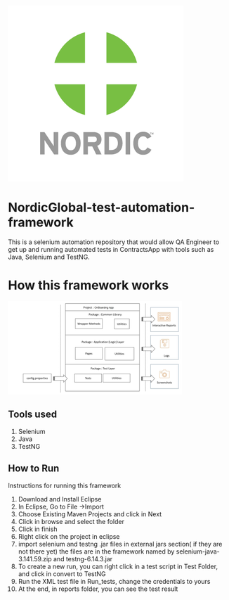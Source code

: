![nordic](NordicGlobal-AutomationFramework/Documents/nordiclogo.png)

# NordicGlobal-test-automation-framework

This is a selenium automation repository that would allow QA Engineer to get up and running automated tests in ContractsApp with tools such as Java, Selenium and TestNG.

# How this framework works

![HighLevelDiagram](NordicGlobal-AutomationFramework/Documents/diagram.png)



## Tools used
1. Selenium 
1. Java 
1. TestNG

## How to Run

Instructions for running this framework

1. Download and Install Eclipse
2. In Eclipse, Go to File ->Import
3. Choose Existing Maven Projects and click in Next
4. Click in browse and select the folder 
5. Click in finish
6. Right click on the project in eclipse
7. import selenium and testng .jar files in external jars section( if they are not there yet) the files are in the framework named by selenium-java-3.141.59.zip and testng-6.14.3.jar
8. To create a new run, you can right click in a test script in Test Folder, and click in convert to TestNG
9. Run the XML test file in Run_tests, change the credentials to yours
10. At the end, in reports folder, you can see the test result
